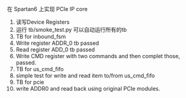 在 Spartan6 上实现 PCIe IP core
1. 读写Device Registers
1. 运行 tb/smoke\_test.py 可以自动运行所有的tb
1. TB for inbound\_fsm
 1. Write register ADDR\_0 tb passed
 1. Read register ADD\_0 tb passed
 1. Write CMD register with two commands and then complet those, passed.
1. TB for us\_cmd\_fifo
 1. simple test for write and read item to/from us\_cmd\_fifo
1. TB for pcie
 1. write ADDR0 and read back using original PCIe modules.

